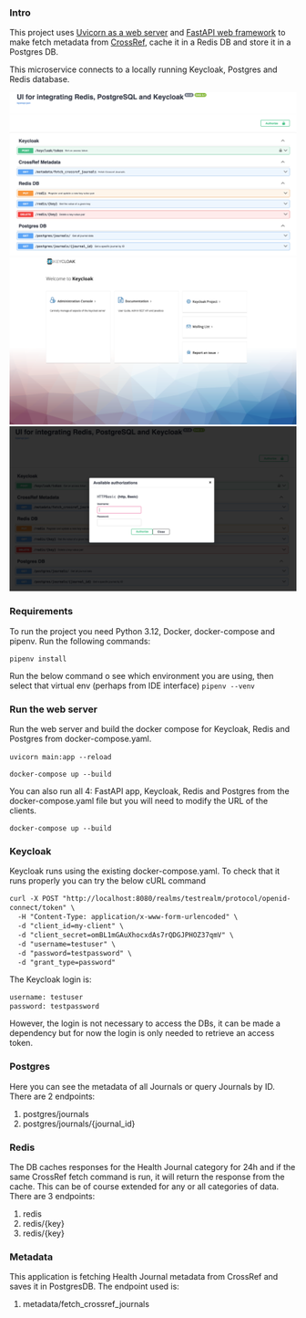 ### Intro

This project uses [Uvicorn as a web server](https://www.uvicorn.org/) and [FastAPI web framework](https://fastapi.tiangolo.com/) to make fetch metadata
from [CrossRef](https://api.crossref.org/swagger-ui/index.html), cache it in a Redis DB and store it in a Postgres DB.

This microservice connects to a locally running Keycloak, Postgres and Redis database.

![fastAPI - metadataDashboard.png](fastAPI%20-%20metadataDashboard.png)
![keycloak - metadataDashboard.png](keycloak%20-%20metadataDashboard.png)
![authentication - metadataDashboard.png](authentication%20-%20metadataDashboard.png)

### Requirements
To run the project you need Python 3.12, Docker, docker-compose and pipenv.
Run the following commands:

```commandline
pipenv install
```

Run the below command o see which environment you are using, then select that virtual env (perhaps from IDE interface)
`pipenv --venv`

### Run the web server

Run the web server and build the docker compose for Keycloak, Redis and Postgres from docker-compose.yaml.

`uvicorn main:app --reload`
```commandline
docker-compose up --build
```

You can also run all 4: FastAPI app, Keycloak, Redis and Postgres from the docker-compose.yaml file but you will need to
modify the URL of the clients.
```commandline
docker-compose up --build
```

### Keycloak

Keycloak runs using the existing docker-compose.yaml. To check that it runs properly you can try the below cURL command

```
curl -X POST "http://localhost:8080/realms/testrealm/protocol/openid-connect/token" \
  -H "Content-Type: application/x-www-form-urlencoded" \
  -d "client_id=my-client" \
  -d "client_secret=omBL1mGAuXhocxdAs7rQDGJPHOZ37qmV" \
  -d "username=testuser" \
  -d "password=testpassword" \
  -d "grant_type=password"
```

The Keycloak login is:
```commandline
username: testuser
password: testpassword
```
However, the login is not necessary to access the DBs, it can be made a dependency but for now the login is only needed
to retrieve an access token.

### Postgres
Here you can see the metadata of all Journals or query Journals by ID. There are 2 endpoints:
1. postgres/journals
2. postgres/journals/{journal_id}

### Redis
The DB caches responses for the Health Journal category for 24h and if the same CrossRef fetch command is run, 
it will return the response from the cache. This can be of course extended for any or all categories of data.
There are 3 endpoints:
1. redis
2. redis/{key}
3. redis/{key}

### Metadata
This application is fetching Health Journal metadata from CrossRef and saves it in PostgresDB.
The endpoint used is:
1. metadata/fetch_crossref_journals

